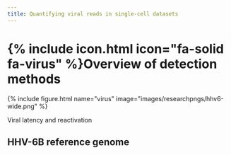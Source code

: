 ```yaml
---
title: Quantifying viral reads in single-cell datasets
---
```


# {% include icon.html icon="fa-solid fa-virus" %}Overview of detection methods


{% include figure.html name="virus" image="images/researchpngs/hhv6-wide.png" %}

Viral latency and reactivation


## HHV-6B reference genome


<br>